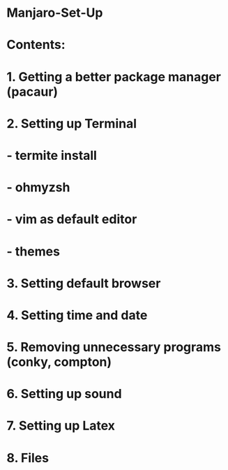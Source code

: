 # Manjaro-Set-Up


# Contents: 
# 1. Getting a better package manager (pacaur)
# 2. Setting up Terminal
#     - termite install
#     - ohmyzsh
#     - vim as default editor
#     - themes
# 3. Setting default browser
# 4. Setting time and date
# 5. Removing unnecessary programs (conky, compton)
# 6. Setting up sound
# 7. Setting up Latex
# 8. Files
